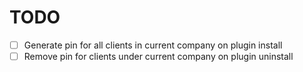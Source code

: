 # TODO
- [ ] Generate pin for all clients in current company on plugin install
- [ ] Remove pin for clients under current company on plugin uninstall
